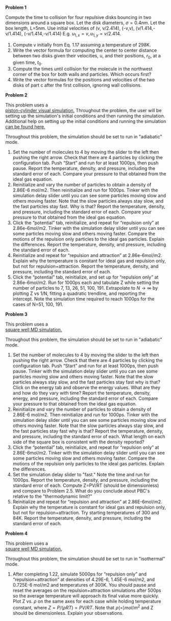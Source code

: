 

**Problem 1**

Compute the time to collision for four repulsive disks bouncing in two dimensions around a square box.  Let the disk diameters, $\sigma = 0.4nm$.  Let the box length, L=5nm. Use initial velocities of (v, v/2.414), (-v,v), (v/1.414,-v/1.414), (-v/1.414,-v/1.414) E.g. $u_{1,x} = v, u_{1,y} = v/2.414$.

1. Compute v initially from Eq. 1.17 assuming a temperature of 298K.
1. Write the vector formula for computing the center to center distance between two disks given their velocities, u, and their positions, $r_0$, at a given time, $t_0$.
1. Compute the times until collision for the molecule in the northwest corner of the box for both walls and particles.  Which occurs first?
1. Write the vector formulas for the positions and velocities of the two disks of part c after the first collision, ignoring wall collisions.

**Problem 2**

This problem uses a  
[piston-cylinder visual simulation.](http://rheneas.eng.buffalo.edu/wiki/DMD:Simulator)  Throughout the problem, the user will be setting up the simulation's initial conditions and then running the simulation.  Additional help on setting up the initial conditions and running the simulation [can be found here.](http://rheneas.eng.buffalo.edu/wiki/PistonCylinder:Basic_Layout)


Throughout this problem, the simulation should be set to run in "adiabatic" mode.


1. Set the number of molecules to 4 by moving the slider to the left then pushing the right arrow.  Check that there are 4 particles by clicking the configuration tab.  Push “Start” and run for at least 1000ps, then push pause.  Report the temperature, density, and pressure, including the standard error of each.  Compare your pressure to that obtained from the ideal gas equation.
1. Reinitialize and vary the number of particles to obtain a density of 2.86E-6 mol/m2.  Then reinitialize and run for 1000ps.  Tinker with the simulation delay slider until you can see some particles moving slow and others moving faster.  Note that the slow particles always stay slow, and the fast particles stay fast. Why is that?  Report the temperature, density, and pressure, including the standard error of each.  Compare your pressure to that obtained from the ideal gas equation.
1. Click the “potential” tab, reinitialize, and repeat for “repulsion only” at 2.86e-6mol/m2.  Tinker with the simulation delay slider until you can see some particles moving slow and others moving faster.  Compare the motions of the repulsion only particles to the ideal gas particles.  Explain the differences.  Report the temperature, density, and pressure, including the standard error of each.
1. Reinitialize and repeat for “repulsion and attraction” at 2.86e-6mol/m2.  Explain why the temperature is constant for ideal gas and repulsion only, but not for repulsion+attraction.  Report the temperature, density, and pressure, including the standard error of each.
1. Click the “potential” tab, reinitialize, and set up for “repulsion only” at 2.86e-6mol/m2.  Run for 1000ps each and tabulate Z while setting the number of particles to 7, 13, 26, 51, 100, 191.  Extrapolate to $N \rightarrow \infty$ by plotting Z vs 1/N, fitting a quadratic trendline, and reporting the intercept.  Note the simulation time required to reach 1000ps for the cases of N=51, 100, 191.

**Problem 3**

This problem uses a  
[square well MD simulation.](http://rheneas.eng.buffalo.edu/wiki/DMD:Simulator)


Throughout this problem, the simulation should be set to run in "adiabatic" mode.

1. Set the number of molecules to 4 by moving the slider to the left then pushing the right arrow.  Check that there are 4 particles by clicking the configuration tab.  Push “Start” and run for at least 1000ps, then push pause.  Tinker with the simulation delay slider until you can see some particles moving slow and others moving faster.  Note that the slow particles always stay slow, and the fast particles stay fast why is that?  Click on the energy tab and observe the energy values.  What are they and how do they vary with time?  Report the temperature, density, energy, and pressure, including the standard error of each.  Compare your pressure to that obtained from the ideal gas equation.
1. Reinitialize and vary the number of particles to obtain a density of 2.86E-6 mol/m2.  Then reinitialize and run for 1000ps.  Tinker with the simulation delay slider until you can see some particles moving slow and others moving faster.  Note that the slow particles always stay slow, and the fast particles stay fast why is that?  Report the temperature, density, and pressure, including the standard error of each.  What length on each side of the square box is consistent with the density reported?
1. Click the “potential” tab, reinitialize, and repeat for “repulsion only” at 2.86E-6mol/m2.  Tinker with the simulation delay slider until you can see some particles moving slow and others moving faster.  Compare the motions of the repulsion only particles to the ideal gas particles.  Explain the differences.  
1. Set the simulation delay slider to "fast." Note the time and run for 1000ps. Report the temperature, density, and pressure, including the standard error of each.  Compute Z=PV/RT (should be dimensionless) and compare to Problem 2.5.  What do you conclude about PBC's relative to the "thermodynamic limit?"
1. Reinitialize and repeat for “repulsion and attraction” at 2.86E-6mol/m2.  Explain why the temperature is constant for ideal gas and repulsion only, but not for repulsion+attraction.  Try starting temperatures of 300 and 84K.  Report the temperature, density, and pressure, including the standard error of each.

**Problem 4**

This problem uses a  
[square well MD simulation.](http://rheneas.eng.buffalo.edu/wiki/DMD:Simulator)


Throughout this problem, the simulation should be set to run in "isothermal" mode.

1. After completing 1.22, simulate 5000ps for “repulsion only” and “repulsion+attraction” at densities of 4.29E-6, 1.45E-6 mol/m2, and 0.725E-6 mol/m2 and temperatures of 300K.  You should pause and reset the averages on the repulsion+attraction simulations after 500ps so the average temperature will approach its final value more quickly.  Plot Z vs. $\rho$ on the same axes for each case while holding temperature constant, where $Z=P/(\rho RT)=PV/RT$.  Note that $\rho (=) mol/m^2$ and Z should be dimensionless.  Explain your observations.